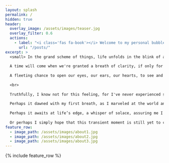 ```yaml
---
layout: splash
permalink: /
hidden: true
header:
  overlay_image: /assets/images/teaser.jpg
  overlay_filter: 0.6
  actions:
    - label: "<i class='fas fa-book'></i> Welcome to my personal bubble"
      url: "/posts/"
excerpt: >
  <small> In the grand scheme of things, life unfolds in the blink of an eye.  
  
  A time will come when we're granted a breath of clarity, if only for a second.  
  
  A fleeting chance to open our eyes, our ears, our hearts, to see and feel.  
  
  <br>
  
  Truthfully, I know not for this feeling, for I've never experienced such a moment.  
  
  Perhaps it dawned with my first breath, as I marveled at the world anew.  
  
  Perhaps it awaits at life’s edge, a whisper of solace, assuring me I am not alone.  
  
  Or perhaps I simply hope that this transient moment is still yet to come.</small>
feature_row:
  - image_path: /assets/images/about1.jpg
  - image_path: /assets/images/about2.jpg
  - image_path: /assets/images/about3.jpg
---
```


{% include feature_row %}